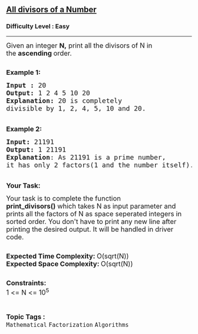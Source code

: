 <h2><a href="https://www.geeksforgeeks.org/problems/all-divisors-of-a-number/1">All divisors of a Number</a></h2><h3>Difficulty Level : Easy</h3><hr><div class="problems_problem_content__Xm_eO"><p><span style="font-size:18px">Given&nbsp;an integer <strong>N,</strong>&nbsp;print all the divisors of N in the&nbsp;<strong>ascending </strong>order.</span><br>
&nbsp;</p>

<p><span style="font-size:18px"><strong>Example 1:</strong></span></p>

<pre><span style="font-size:18px"><strong>Input : </strong>20
<strong>Output: </strong>1 2 4 5 10 20
<strong>Explanation: </strong>20 is completely 
divisible by 1, 2, 4, 5, 10 and 20.

</span></pre>

<p><span style="font-size:18px"><strong>Example 2:</strong></span></p>

<pre><span style="font-size:18px"><strong>Input: </strong>21191</span><span style="font-size:18px">
<strong>Output: </strong>1 21191
<strong>Explanation</strong>: As 21191 is a prime number,
it has only 2 factors(1 and the number itself).

</span></pre>

<p><span style="font-size:18px"><strong>Your Task:</strong></span></p>

<p><span style="font-size:18px">Your task is to complete the function <strong>print_divisors()</strong>&nbsp;which takes N as input parameter and prints all the factors of N as space seperated integers in sorted order.&nbsp;You don't have to print any new line after printing the desired output. It will be handled in driver code.</span><br>
&nbsp;</p>

<p><span style="font-size:18px"><strong>Expected Time Complexity:&nbsp;</strong>O(sqrt(N))<br>
<strong>Expected Space Complexity:&nbsp;</strong>O(sqrt(N))</span><br>
&nbsp;</p>

<p><span style="font-size:18px"><strong>Constraints:</strong><br>
1 &lt;= N &lt;= 10<sup>5</sup></span></p>
</div><br><p><span style=font-size:18px><strong>Topic Tags : </strong><br><code>Mathematical</code>&nbsp;<code>Factorization</code>&nbsp;<code>Algorithms</code>&nbsp;